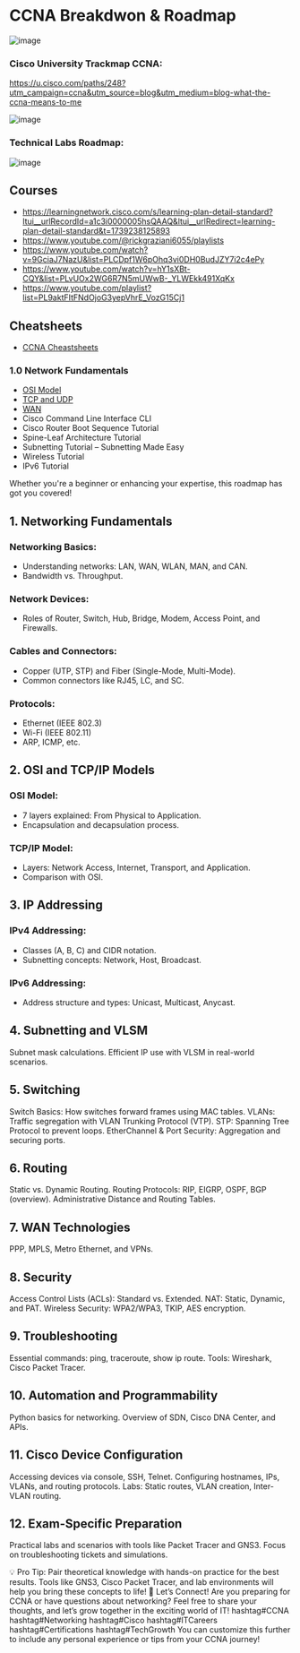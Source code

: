 # CCNA Breakdwon & Roadmap


![image](https://github.com/user-attachments/assets/cbc7fc2d-ee8d-4a11-9290-8f9e34223e5e)


### Cisco University Trackmap CCNA:

https://u.cisco.com/paths/248?utm_campaign=ccna&utm_source=blog&utm_medium=blog-what-the-ccna-means-to-me

![image](https://github.com/user-attachments/assets/76ac865d-6a3b-4145-8d6e-cfe6f22654c5)

### Technical Labs Roadmap:

![image](https://github.com/user-attachments/assets/a22b9a55-bf2b-447b-a47f-386b79b2b554)

## Courses

- https://learningnetwork.cisco.com/s/learning-plan-detail-standard?ltui__urlRecordId=a1c3i0000005hsQAAQ&ltui__urlRedirect=learning-plan-detail-standard&t=1739238125893
- https://www.youtube.com/@rickgraziani6055/playlists
- https://www.youtube.com/watch?v=9GciaJ7NazU&list=PLCDpf1W6pOhq3vi0DH0BudJZY7i2c4ePy
- https://www.youtube.com/watch?v=hY1sXBt-CQY&list=PLvUOx2WG6R7N5mUWwB-_YLWEkk491XqKx
- https://www.youtube.com/playlist?list=PL9aktFItFNdOjoG3yepVhrE_VozG15Cj1


## Cheatsheets

- [CCNA Cheastsheets](https://www.scribd.com/document/311054157/CCNA-Cheat-sheet)

### 1.0 Network Fundamentals

- [OSI Model](https://github.com/Fz3r0/Fz3r0_-_802.3_Ethernet_-_Knowledge-Base/blob/main/Network-Reference-Models/OSI-Model.md)
- [TCP and UDP](https://github.com/Fz3r0/Fz3r0_-_802.3_Ethernet_-_Knowledge-Base/blob/main/TCP_&_UDP/TCP_&_UDP.md)
- [WAN](https://github.com/Fz3r0/Fz3r0_-_802.3_Ethernet_-_Knowledge-Base/blob/main/WAN/WAN.md)
- Cisco Command Line Interface CLI
- Cisco Router Boot Sequence Tutorial
- Spine-Leaf Architecture Tutorial
- Subnetting Tutorial – Subnetting Made Easy
- Wireless Tutorial
- IPv6 Tutorial






Whether you're a beginner or enhancing your expertise, this roadmap has got you covered!

## 1. Networking Fundamentals

### Networking Basics:
- Understanding networks: LAN, WAN, WLAN, MAN, and CAN.
- Bandwidth vs. Throughput.

### Network Devices:
- Roles of Router, Switch, Hub, Bridge, Modem, Access Point, and Firewalls.

### Cables and Connectors:
- Copper (UTP, STP) and Fiber (Single-Mode, Multi-Mode).
- Common connectors like RJ45, LC, and SC.

### Protocols:

- Ethernet (IEEE 802.3)
- Wi-Fi (IEEE 802.11)
- ARP, ICMP, etc.

## 2. OSI and TCP/IP Models

### OSI Model:

- 7 layers explained: From Physical to Application.
- Encapsulation and decapsulation process.

### TCP/IP Model:

- Layers: Network Access, Internet, Transport, and Application.
- Comparison with OSI.

## 3. IP Addressing

### IPv4 Addressing:

- Classes (A, B, C) and CIDR notation.
- Subnetting concepts: Network, Host, Broadcast.

### IPv6 Addressing:

- Address structure and types: Unicast, Multicast, Anycast.

## 4. Subnetting and VLSM

Subnet mask calculations.
Efficient IP use with VLSM in real-world scenarios.

##  5. Switching
Switch Basics: How switches forward frames using MAC tables.
VLANs: Traffic segregation with VLAN Trunking Protocol (VTP).
STP: Spanning Tree Protocol to prevent loops.
EtherChannel & Port Security: Aggregation and securing ports.

##  6. Routing
Static vs. Dynamic Routing.
Routing Protocols: RIP, EIGRP, OSPF, BGP (overview).
Administrative Distance and Routing Tables.

## 7. WAN Technologies
PPP, MPLS, Metro Ethernet, and VPNs.

## 8. Security
Access Control Lists (ACLs): Standard vs. Extended.
NAT: Static, Dynamic, and PAT.
Wireless Security: WPA2/WPA3, TKIP, AES encryption.

## 9. Troubleshooting
Essential commands: ping, traceroute, show ip route.
Tools: Wireshark, Cisco Packet Tracer.

## 10. Automation and Programmability
Python basics for networking.
Overview of SDN, Cisco DNA Center, and APIs.

## 11. Cisco Device Configuration
Accessing devices via console, SSH, Telnet.
Configuring hostnames, IPs, VLANs, and routing protocols.
Labs: Static routes, VLAN creation, Inter-VLAN routing.

## 12. Exam-Specific Preparation
Practical labs and scenarios with tools like Packet Tracer and GNS3.
Focus on troubleshooting tickets and simulations.

💡 Pro Tip: Pair theoretical knowledge with hands-on practice for the best results. Tools like GNS3, Cisco Packet Tracer, and lab environments will help you bring these concepts to life!
💬 Let’s Connect!
 Are you preparing for CCNA or have questions about networking? Feel free to share your thoughts, and let’s grow together in the exciting world of IT!
hashtag#CCNA hashtag#Networking hashtag#Cisco hashtag#ITCareers hashtag#Certifications hashtag#TechGrowth
You can customize this further to include any personal experience or tips from your CCNA journey!
